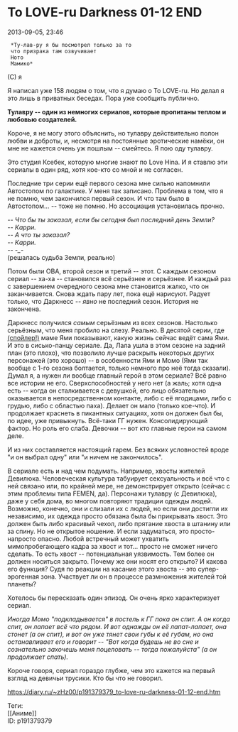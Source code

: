 To LOVE-ru Darkness 01-12 END
==============================

   
 2013-09-05, 23:46   
   
```
 *Ту-лав-ру я бы посмотрел только за то   
 что призрака там озвучивает   
 Ното   
 Мамико*
```
   
 (C) я    
   
 Я написал уже 158 людям о том, что я думаю о To LOVE-ru. Но делал я это лишь в приватных беседах. Пора уже сообщить публично.   
   
  **Тулавру -- один из немногих сериалов, которые пропитаны теплом и любовью создателей.**    
   
 Короче, я не могу этого объяснить, но тулавру действительно полон любви и доброты, и, несмотря на постоянные эротические намёки, он мне не кажется очень уж пошлым -- смейтесь. Я пою оду тулавру.   
   
 Это студия Ксебек, которую многие знают по Love Hina. И я ставлю эти сериалы в один ряд, хотя кое-кто со мной и не согласен.   
   
 Последние три серии ещё первого сезона мне сильно напомнили Автостопом по галактике. У меня так записано. Проблема в том, что я не помню, чем закончился первый сезон. И что там было в Автостопом... -- тоже не помню. Но ассоциация установилась прочно.   
   
  *-- Что бы ты заказал, если бы сегодня был последний день Земли?   
 -- Карри.   
 -- А что ты заказал?   
 -- Карри.   
 -- -\_-*    
 (решалась судьба Земли, реально)   
   
 Потом были ОВА, второй сезон и третий -- этот. С каждым сезоном сериал -- ха-ха -- становился всё серьёзнее и серьёзнее. И каждый раз с завершением очередного сезона мне становится жалко, что он заканчивается. Снова ждать пару лет, пока ещё нарисуют. Радует только, что Даркнесс --  *явно*  не последний сезон. История не закончена.   
   
 Даркнесс получился  *самым*  серьёзным из всех сезонов. Настолько серьёзным, что меня пробило на слезу. Реально. В десятой серии, где  [(спойлер!)](https://zHz00.diary.ru/p191379379.htm?index=1#linkmore191379379m1)    маме Ями показывают, какую жизнь сейчас ведёт сама Ями.   И это в сисько-панцу сериале. Да, Лала ушла в этом сезоне на задний план (это плохо), что позволило лучше раскрыть некоторых других персонажей (это хорошо) -- в особенности Ями и Момо (Ями так вообще с 1-го сезона болтается, только немного про неё тогда сказали). Думал я, а нужен ли вообще главный герой в этом сериале? Всё равно все истории не его. Сверхспособностей у него нет (а жаль; хотя одна есть -- когда он сталкивается с девушкой, его лицо обязательно оказывается в непосредственном контакте, либо с её ягодицами, либо с грудью, либо с областью паха). Делает он мало (только кое-что). И продолжает краснеть в пикантных ситуациях, хотя он должен был бы, по идее, уже привыкнуть. Всё-таки ГГ нужен. Консолидирующий фактор. Но роль его слаба. Девочки -- вот кто главные герои на самом деле.   
   
 И из них составляется настоящий гарем. Без всяких условностей вроде "и он выбрал одну" или "и ничем не закончилось".   
   
 В сериале есть и над чем подумать. Например, хвосты жителей Девилюка. Человеческая культура табуирует сексуальность и всё что с ней связано или, по крайней мере, не демонстрирует открыто (сейчас с этим проблемы типа FEMEN, да). Персонажи тулавру (с Девилюка), даже у себя дома, во многом повторяют традиции одежды людей. Возможно, конечно, они и слизали их с людей, но если они достигли их независимо, их одежда просто обязана была бы прикрывать хвост. Это должен быть либо красивый чехол, либо прятание хвоста в штанину или за спину. Но не открытое ношение. И если задуматься, это просто-напросто опасно. Любой встречный может ухватить мимопробегающего кадра за хвост и тот... просто не сможет ничего сделать. То есть хвост -- потенциальная уязвимость. Тем более он должен носиться закрыто. Почему же они носят его открыто? И какова его функция? Судя по реакции на касание этого хвоста -- это супер-эрогенная зона. Участвует ли он в процессе размножения жителей той планеты?   
   
 Хотелось бы пересказать один эпизод. Он очень ярко характеризует сериал.   
   
  *Иногда Момо "подкладывается" в постель к ГГ пока он спит. А он когда спит, он лапает всё что рядом. И вот однажды он её лапат-лапает, она стонет (а он спит), и вот он уже тянет свои губы к её губам, но она останавливает его и говорит -- "Вот когда будешь не во сне и сознательно захочешь меня поцеловать -- тогда пожалуйста" (а он продолжает спать).*    
   
 Короче говоря, сериал гораздо глубже, чем это кажется на первый взгляд на девичьи трусики. Кто бы что не говорил.   
    
 <https://diary.ru/~zHz00/p191379379_to-love-ru-darkness-01-12-end.htm>   
   
 Теги:   
 [[Аниме]]   
 ID: p191379379